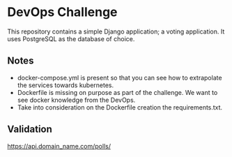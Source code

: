 # DevOps Challenge

This repository contains a simple Django application; a voting application.
It uses PostgreSQL as the database of choice.

## Notes

* docker-compose.yml is present so that you can see how to extrapolate the services towards kubernetes.
* Dockerfile is missing on purpose as part of the challenge. We want to see docker knowledge from the DevOps.
* Take into consideration on the Dockerfile creation the requirements.txt.



## Validation


https://api.domain_name.com/polls/